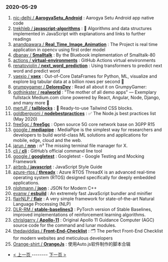 ### 2020-05-29 
1. [
        nic-delhi /
**AarogyaSetu_Android**](https://github.com/nic-delhi/AarogyaSetu_Android) : Aarogya Setu Android app native code
1. [
        trekhleb /
**javascript-algorithms**](https://github.com/trekhleb/javascript-algorithms) : 📝 Algorithms and data structures implemented in JavaScript with explanations and links to further readings
1. [
        anandpawara /
**Real_Time_Image_Animation**](https://github.com/anandpawara/Real_Time_Image_Animation) : The Project is real time application in opencv using first order model
1. [
        dbanay /
**Smalltalk**](https://github.com/dbanay/Smalltalk) : By the Bluebook implementation of Smalltalk-80
1. [
        actions /
**virtual-environments**](https://github.com/actions/virtual-environments) : GitHub Actions virtual environments
1. [
        renatoviolin /
**next_word_prediction**](https://github.com/renatoviolin/next_word_prediction) : Using transformers to predict next word and predict <mask> word
1. [
        vaexio /
**vaex**](https://github.com/vaexio/vaex) : Out-of-Core DataFrames for Python, ML, visualize and explore big tabular data at a billion rows per second 🚀
1. [
        grumpygamer /
**DeloresDev**](https://github.com/grumpygamer/DeloresDev) : Read all about it on GrumpyGamer:
1. [
        gothinkster /
**realworld**](https://github.com/gothinkster/realworld) : "The mother of all demo apps" — Exemplary fullstack Medium.com clone powered by React, Angular, Node, Django, and many more 🏅
1. [
        mertJF /
**tailblocks**](https://github.com/mertJF/tailblocks) : 🎉 Ready-to-use Tailwind CSS blocks.
1. [
        goldbergyoni /
**nodebestpractices**](https://github.com/goldbergyoni/nodebestpractices) : ✅ The Node.js best practices list (May 2020)
1. [
        free5gc /
**free5gc**](https://github.com/free5gc/free5gc) : Open source 5G core network base on 3GPP R15
1. [
        google /
**mediapipe**](https://github.com/google/mediapipe) : MediaPipe is the simplest way for researchers and developers to build world-class ML solutions and applications for mobile, edge, cloud and the web.
1. [
        jarun /
**nnn**](https://github.com/jarun/nnn) : n³ The missing terminal file manager for X.
1. [
        cli /
**cli**](https://github.com/cli/cli) : GitHub’s official command line tool
1. [
        google /
**googletest**](https://github.com/google/googletest) : Googletest - Google Testing and Mocking Framework
1. [
        airbnb /
**javascript**](https://github.com/airbnb/javascript) : JavaScript Style Guide
1. [
        azure-rtos /
**threadx**](https://github.com/azure-rtos/threadx) : Azure RTOS ThreadX is an advanced real-time operating system (RTOS) designed specifically for deeply embedded applications.
1. [
        nlohmann /
**json**](https://github.com/nlohmann/json) : JSON for Modern C++
1. [
        evanw /
**esbuild**](https://github.com/evanw/esbuild) : An extremely fast JavaScript bundler and minifier
1. [
        flairNLP /
**flair**](https://github.com/flairNLP/flair) : A very simple framework for state-of-the-art Natural Language Processing (NLP)
1. [
        DLR-RM /
**stable-baselines3**](https://github.com/DLR-RM/stable-baselines3) : PyTorch version of Stable Baselines, improved implementations of reinforcement learning algorithms.
1. [
        chrislgarry /
**Apollo-11**](https://github.com/chrislgarry/Apollo-11) : Original Apollo 11 Guidance Computer (AGC) source code for the command and lunar modules.
1. [
        thedaviddias /
**Front-End-Checklist**](https://github.com/thedaviddias/Front-End-Checklist) : 🗂 The perfect Front-End Checklist for modern websites and meticulous developers
1. [
        Orange-shirt /
**OrangeJs**](https://github.com/Orange-shirt/OrangeJs) : 使用Auto.js软件制作的脚本合辑 

- [ < 上一页 ](https://github.com/able8/github-trending-daily-record/blob/master/2020-05-28.md) -------- [ 下一页 > ](https://github.com/able8/github-trending-daily-record/blob/master/2020-05-30.md)